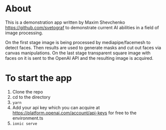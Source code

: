 # About
This is a demonstration app written by Maxim Shevchenko https://github.com/svetograf
to demonstrate current AI abilities in a field of image processing.


On the first stage image is being processed by mediapipe/facemesh
to detect faces. Then results are used to generate masks
and cut out faces via canvas manipulations. On the last stage
transparent square image with faces on it is sent to the
OpenAI API and the resulting image is acquired.

# To start the app

1. Clone the repo
2. cd to the directory
3. ```yarn```
4. Add your api key which you can acquire at https://platform.openai.com/account/api-keys for free to the environment.ts
5. ```ionic serve```

